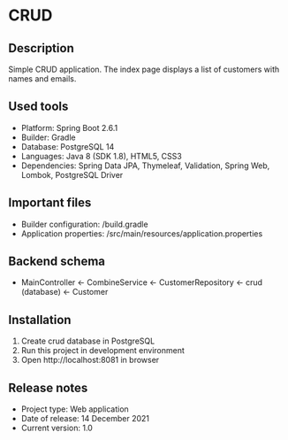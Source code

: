 # CRUD

## Description
Simple CRUD application. The index page displays a list of customers with names and emails.

## Used tools
* Platform: Spring Boot 2.6.1
* Builder: Gradle
* Database: PostgreSQL 14
* Languages: Java 8 (SDK 1.8), HTML5, CSS3
* Dependencies: Spring Data JPA, Thymeleaf, Validation, Spring Web, Lombok, PostgreSQL Driver

## Important files
* Builder configuration: /build.gradle
* Application properties: /src/main/resources/application.properties

## Backend schema
* MainController <- CombineService <- CustomerRepository <- crud (database) <- Customer

## Installation
1. Create crud database in PostgreSQL
2. Run this project in development environment
3. Open http://localhost:8081 in browser

## Release notes
* Project type: Web application
* Date of release: 14 December 2021
* Current version: 1.0
